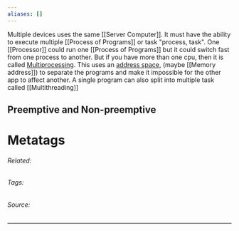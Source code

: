 ```yaml
---
aliases: []
---
```

Multiple devices uses the same [[Server Computer]]. It must have the ability to execute multiple [[Process of Programs]] or task "process, task". One [[Processor]] could run one [[Process of Programs]] but it could switch fast from one process to another. But if you have more than one cpu, then it is called <u>Multiprocessing</u>. This uses an <u>address space</u>, (maybe [[Memory address]]) to separate the programs and make it impossible for the other app to affect another. A single program can also split into multiple task called [[Multithreading]]

## Preemptive and Non-preemptive





# Metatags
###### Related: 
###### Tags: 
###### Source: 

---